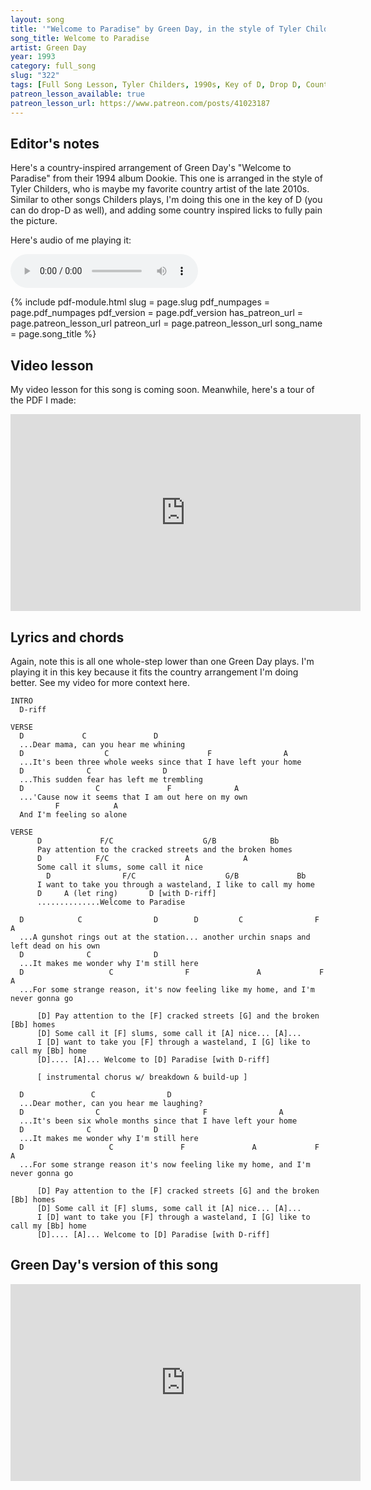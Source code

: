 ```yaml
---
layout: song
title: '"Welcome to Paradise" by Green Day, in the style of Tyler Childers'
song_title: Welcome to Paradise
artist: Green Day
year: 1993
category: full_song
slug: "322"
tags: [Full Song Lesson, Tyler Childers, 1990s, Key of D, Drop D, Country, Pop]
patreon_lesson_available: true
patreon_lesson_url: https://www.patreon.com/posts/41023187
---
```


<!-- patreon_lesson_available: true
patreon_lesson_url: https://www.patreon.com/posts/40474671 -->

<!-- https://youtu.be/SyahJJ332uk -->

<!-- <iframe width="560" height="315" src="https://www.youtube.com/embed/z5jSdu4hH5U" frameborder="0" allow="accelerometer; autoplay; encrypted-media; gyroscope; picture-in-picture" allowfullscreen></iframe> -->

## Editor's notes

Here's a country-inspired arrangement of Green Day's "Welcome to Paradise" from their 1994 album Dookie. This one is arranged in the style of Tyler Childers, who is maybe my favorite country artist of the late 2010s. Similar to other songs Childers plays, I'm doing this one in the key of D (you can do drop-D as well), and adding some country inspired licks to fully pain the picture.

Here's audio of me playing it:

<audio controls>
  <source src="/audio/323_wtparadise_playthrough.mp3" type="audio/mpeg">
Your browser does not support the audio element.
</audio>

{% include pdf-module.html
     slug = page.slug
     pdf_numpages = page.pdf_numpages
     pdf_version = page.pdf_version
     has_patreon_url = page.patreon_lesson_url
     patreon_url = page.patreon_lesson_url
     song_name = page.song_title %}

## Video lesson

My video lesson for this song is coming soon. Meanwhile, here's a tour of the PDF I made:

<iframe width="560" height="315" src="https://www.youtube.com/embed/6BBD4pNVNcA" frameborder="0" allow="accelerometer; autoplay; encrypted-media; gyroscope; picture-in-picture" allowfullscreen></iframe>

## Lyrics and chords

Again, note this is all one whole-step lower than one Green Day plays. I'm playing it in this key because it fits the country arrangement I'm doing better. See my video for more context here.

    INTRO
      D-riff
    
    VERSE
      D             C               D
      ...Dear mama, can you hear me whining
      D                  C                      F                A
      ...It's been three whole weeks since that I have left your home
      D              C                D
      ...This sudden fear has left me trembling
      D                C               F              A
      ...'Cause now it seems that I am out here on my own
              F            A
      And I'm feeling so alone

    VERSE
          D             F/C                    G/B            Bb         
          Pay attention to the cracked streets and the broken homes
          D            F/C                 A            A
          Some call it slums, some call it nice
            D                F/C                    G/B             Bb
          I want to take you through a wasteland, I like to call my home
          D     A (let ring)       D [with D-riff]
          ..............Welcome to Paradise

      D            C                D        D         C                F                A     
      ...A gunshot rings out at the station... another urchin snaps and left dead on his own
      D              C              D          
      ...It makes me wonder why I'm still here
      D                   C                F               A             F           A
      ...For some strange reason, it's now feeling like my home, and I'm never gonna go

          [D] Pay attention to the [F] cracked streets [G] and the broken [Bb] homes
          [D] Some call it [F] slums, some call it [A] nice... [A]...
          I [D] want to take you [F] through a wasteland, I [G] like to call my [Bb] home
          [D].... [A]... Welcome to [D] Paradise [with D-riff]

          [ instrumental chorus w/ breakdown & build-up ]

      D               C                D
      ...Dear mother, can you hear me laughing?
      D                C                       F                A
      ...It's been six whole months since that I have left your home
      D              C              D
      ...It makes me wonder why I'm still here
      D                   C               F               A             F           A
      ...For some strange reason it's now feeling like my home, and I'm never gonna go

          [D] Pay attention to the [F] cracked streets [G] and the broken [Bb] homes
          [D] Some call it [F] slums, some call it [A] nice... [A]...
          I [D] want to take you [F] through a wasteland, I [G] like to call my [Bb] home
          [D].... [A]... Welcome to [D] Paradise [with D-riff]

## Green Day's version of this song

<iframe width="560" height="315" src="https://www.youtube.com/embed/iOcrKFiB_ts" frameborder="0" allow="accelerometer; autoplay; encrypted-media; gyroscope; picture-in-picture" allowfullscreen></iframe>
